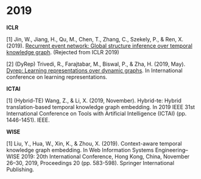 # 2019

**ICLR**

[1] Jin, W., Jiang, H., Qu, M., Chen, T., Zhang, C., Szekely, P., & Ren, X. (2019). [Recurrent event network: Global structure inference over temporal knowledge graph](https://openreview.net/forum?id=SyeyF0VtDr). (Rejected from ICLR 2019)

[2] (DyRep) Trivedi, R., Farajtabar, M., Biswal, P., & Zha, H. (2019, May). [Dyrep: Learning representations over dynamic graphs](https://par.nsf.gov/biblio/10099025). In International conference on learning representations.

**ICTAI**

[1] (Hybrid-TE) Wang, Z., & Li, X. (2019, November). Hybrid-te: Hybrid translation-based temporal knowledge graph embedding. In 2019 IEEE 31st International Conference on Tools with Artificial Intelligence (ICTAI) (pp. 1446-1451). IEEE.

**WISE**

[1] Liu, Y., Hua, W., Xin, K., & Zhou, X. (2019). Context-aware temporal knowledge graph embedding. In Web Information Systems Engineering–WISE 2019: 20th International Conference, Hong Kong, China, November 26–30, 2019, Proceedings 20 (pp. 583-598). Springer International Publishing.